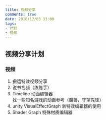 ```yaml
---
title: 视频分享
comments: true
date: 2018/12/03 13:00
tags:
- 计划
- 视频
---
```



## 视频分享计划

### 视频

1. 搬运特效视频分享
2. 说书视频（练练手）
2. Timeline  动画编辑器  
 找一些知名游戏的动画参考（魔兽，守望先锋）  
3. unity VisualEffectGraph 新特效编辑器的使用  
4. Shader Graph 特殊材质编辑器
